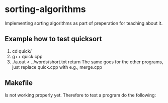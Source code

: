 # sorting-algorithms
Implementing sorting algorithms as part of preperation for teaching about it.  

## Example how to test quicksort
  1. cd quick/
  2. g++ quick.cpp
  3. ./a.out < ../words/short.txt  return
The same goes for the other programs, just replace quick.cpp with e.g., merge.cpp

## Makefile
Is not working properly yet. Therefore to test a program do the following:

